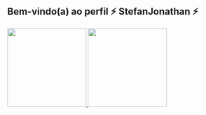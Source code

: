 ## Bem-vindo(a) ao perfil ⚡ StefanJonathan ⚡

 <div>
   <a href="https://github.com/StefanJonathan">
   <img height="180em" src="https://github-readme-stats.vercel.app/api?username=StefanJonathan&show_icons=true&theme=tokyonight&include_all_commits=true&count_private=true"/>
   <img height="180em" src="https://github-readme-stats.vercel.app/api/top-langs/?username=StefanJonathan&layout=compact&langs_count=6&theme=tokyonight"/>
</div>
    
<br>
